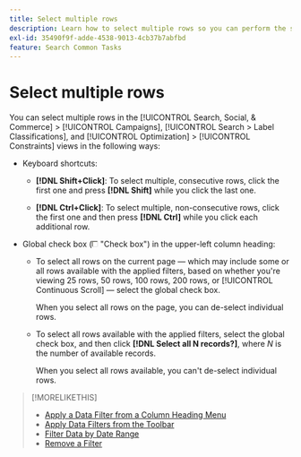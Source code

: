 ```yaml
---
title: Select multiple rows
description: Learn how to select multiple rows so you can perform the same action on all of them.
exl-id: 35490f9f-adde-4538-9013-4cb37b7abfbd
feature: Search Common Tasks
---
```

# Select multiple rows

You can select multiple rows in the [!UICONTROL Search, Social, & Commerce] > [!UICONTROL Campaigns], [!UICONTROL Search > Label Classifications], and [!UICONTROL Optimization] > [!UICONTROL Constraints] views in the following ways:

* Keyboard shortcuts:

  * **[!DNL Shift+Click]**: To select multiple, consecutive rows, click the first one and press **[!DNL Shift]** while you click the last one. 

  * **[!DNL Ctrl+Click]**: To select multiple, non-consecutive rows, click the first one and then press **[!DNL Ctrl]** while you click each additional row.

* Global check box (![Check box](/help/search-social-commerce/assets/check-box.png) "Check box") in the upper-left column heading:

  * To select all rows on the current page &mdash; which may include some or all rows available with the applied filters, based on whether you're viewing 25 rows, 50 rows, 100 rows, 200 rows, or [!UICONTROL Continuous Scroll] &mdash; select the global check box.
  
    When you select all rows on the page, you can de-select individual rows.

  * To select all rows available with the applied filters, select the global check box, and then click **[!DNL Select all N records?]**, where *N* is the number of available records.
  
    When you select all rows available, you can't de-select individual rows.

>[!MORELIKETHIS]
>
>* [Apply a Data Filter from a Column Heading Menu](../data-views/ad-hoc-settings/column-filter-apply-from-column-heading.md)
>* [Apply Data Filters from the Toolbar](../data-views/ad-hoc-settings/column-filter-apply-from-toolbar.md)
>* [Filter Data by Date Range](../data-views/ad-hoc-settings/date-filter.md)
>* [Remove a Filter](../data-views/ad-hoc-settings/column-filter-remove.md)
